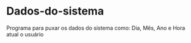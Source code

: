 # Dados-do-sistema
Programa para puxar os dados do sistema como: Dia, Mês, Ano e Hora  atual o usuário
